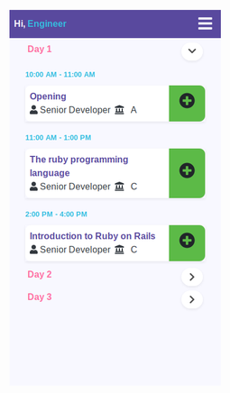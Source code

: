 ![screenshot 1](https://raw.githubusercontent.com/abdellani/conference-schedule/docs/docs/screenshots/ConferenceSchedule2.png)
